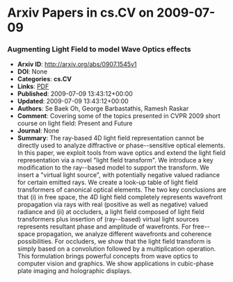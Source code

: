 # Arxiv Papers in cs.CV on 2009-07-09
### Augmenting Light Field to model Wave Optics effects
- **Arxiv ID**: http://arxiv.org/abs/0907.1545v1
- **DOI**: None
- **Categories**: **cs.CV**
- **Links**: [PDF](http://arxiv.org/pdf/0907.1545v1)
- **Published**: 2009-07-09 13:43:12+00:00
- **Updated**: 2009-07-09 13:43:12+00:00
- **Authors**: Se Baek Oh, George Barbastathis, Ramesh Raskar
- **Comment**: Covering some of the topics presented in CVPR 2009 short course on
  light field: Present and Future
- **Journal**: None
- **Summary**: The ray-based 4D light field representation cannot be directly used to analyze diffractive or phase--sensitive optical elements. In this paper, we exploit tools from wave optics and extend the light field representation via a novel "light field transform". We introduce a key modification to the ray--based model to support the transform. We insert a "virtual light source", with potentially negative valued radiance for certain emitted rays. We create a look-up table of light field transformers of canonical optical elements. The two key conclusions are that (i) in free space, the 4D light field completely represents wavefront propagation via rays with real (positive as well as negative) valued radiance and (ii) at occluders, a light field composed of light field transformers plus insertion of (ray--based) virtual light sources represents resultant phase and amplitude of wavefronts. For free--space propagation, we analyze different wavefronts and coherence possibilities. For occluders, we show that the light field transform is simply based on a convolution followed by a multiplication operation. This formulation brings powerful concepts from wave optics to computer vision and graphics. We show applications in cubic-phase plate imaging and holographic displays.



